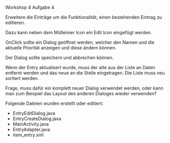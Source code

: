 Workshop 4 Aufgabe 4

Erweitere die Einträge um die Funktionalität, einen bestehenden Eintrag zu editieren.

Dazu kann neben dem Mülleimer Icon ein Edit Icon eingefügt werden.

OnClick sollte ein Dialog geöffnet werden, welcher den Namen und die aktuelle Priorität anzeigen und diese ändern können.

Der Dialog sollte speichern und abbrechen können.

Wenn der Entry aktualisert wurde, muss der alte aus der Liste an Daten entfernt werden und das neue an die Stelle eingetragen. Die Liste muss neu sortiert werden.

Frage, muss dafür ein komplett neuer Dialog verwendet werden, oder kann man zum Beispiel das Layout des anderen Dialoges wieder verwenden?

Folgende Dateien wurden erstellt oder editiert:

- EntryEditDialog.java
- EntryCreateDialog.java
- MainActivity.java
- EntryAdapter.java
- item_entry.xml